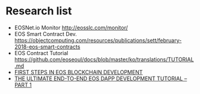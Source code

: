 
# Research list

- EOSNet.io Monitor http://eosslc.com/monitor/
- EOS Smart Contract Dev. https://objectcomputing.com/resources/publications/sett/february-2018-eos-smart-contracts
- EOS Contract Tutorial https://github.com/eoseoul/docs/blob/master/ko/translations/TUTORIAL.md
- [FIRST STEPS IN EOS BLOCKCHAIN DEVELOPMENT](https://infinitexlabs.com/first-steps-in-eos-blockchain-development/) 
- [THE ULTIMATE END-TO-END EOS DAPP DEVELOPMENT TUTORIAL – PART 1](https://infinitexlabs.com/eos-development-tutorial-part-1/)
